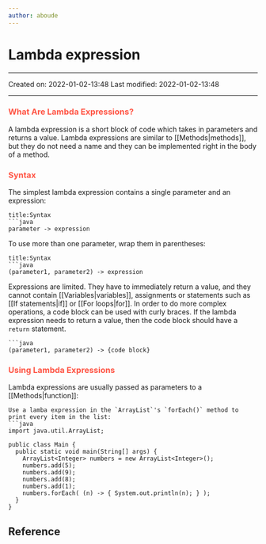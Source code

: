 ```yaml
---
author: aboude
---
```


# Lambda expression
___

Created on: 2022-01-02-13:48
Last modified: 2022-01-02-13:48

___

### <span style="color: #ff5545;text-transform: capitalize;">what are lambda expressions?</span>
A lambda expression is a short block of code which takes in parameters and returns a value. Lambda expressions are similar to [[Methods|methods]], but they do not need a name and they can be implemented right in the body of a method.

### <span style="color: #ff5545;text-transform: capitalize;">Syntax</span>
The simplest lambda expression contains a single parameter and an expression:
```ad-example
title:Syntax
```java
parameter -> expression
```
To use more than one parameter, wrap them in parentheses:
```ad-example
title:Syntax
```java
(parameter1, parameter2) -> expression
```

Expressions are limited. They have to immediately return a value, and they cannot contain [[Variables|variables]], assignments or statements such as [[If statements|if]] or [[For loops|for]]. In order to do more complex operations, a code block can be used with curly braces. If the lambda expression needs to return a value, then the code block should have a `return` statement.
```ad-example
```java
(parameter1, parameter2) -> {code block}
```

### <span style="color: #ff5545;text-transform: capitalize;">Using lambda expressions</span>
Lambda expressions are usually passed as parameters to a [[Methods|function]]:
```ad-example
Use a lamba expression in the `ArrayList`'s `forEach()` method to print every item in the list:
```java
import java.util.ArrayList;

public class Main {
  public static void main(String[] args) {
    ArrayList<Integer> numbers = new ArrayList<Integer>();
    numbers.add(5);
    numbers.add(9);
    numbers.add(8);
    numbers.add(1);
    numbers.forEach( (n) -> { System.out.println(n); } );
  }
}
```

## Reference